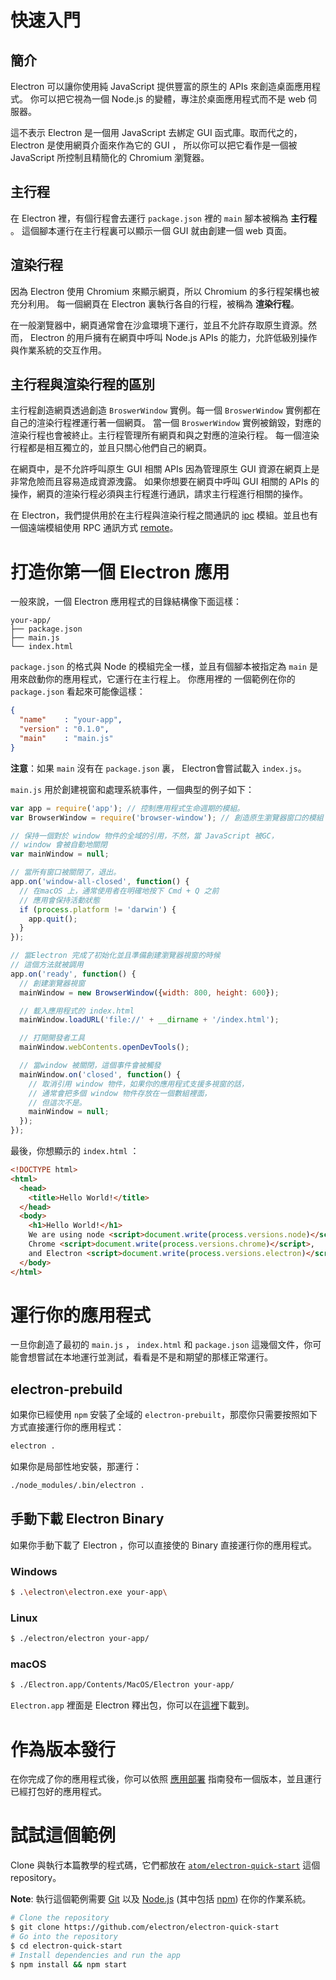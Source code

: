 # 快速入門

## 簡介

Electron 可以讓你使用純 JavaScript 提供豐富的原生的 APIs 來創造桌面應用程式。
你可以把它視為一個 Node.js 的變體，專注於桌面應用程式而不是 web 伺服器。

這不表示 Electron 是一個用 JavaScript 去綁定 GUI 函式庫。取而代之的，Electron 是使用網頁介面來作為它的 GUI ，
所以你可以把它看作是一個被 JavaScript 所控制且精簡化的 Chromium 瀏覽器。

## 主行程

在 Electron 裡，有個行程會去運行 `package.json` 裡的 `main` 腳本被稱為 __主行程__ 。
這個腳本運行在主行程裏可以顯示一個 GUI 就由創建一個 web 頁面。

## 渲染行程

因為 Electron 使用 Chromium 來顯示網頁，所以 Chromium 的多行程架構也被充分利用。
每一個網頁在 Electron 裏執行各自的行程，被稱為 __渲染行程__。

在一般瀏覽器中，網頁通常會在沙盒環境下運行，並且不允許存取原生資源。然而，
Electron 的用戶擁有在網頁中呼叫 Node.js APIs 的能力，允許低級別操作與作業系統的交互作用。

## 主行程與渲染行程的區別

主行程創造網頁透過創造 `BroswerWindow` 實例。每一個 `BroswerWindow` 實例都在自己的渲染行程裡運行著一個網頁。
當一個 `BroswerWindow` 實例被銷毀，對應的渲染行程也會被終止。主行程管理所有網頁和與之對應的渲染行程。
每一個渲染行程都是相互獨立的，並且只關心他們自己的網頁。

在網頁中，是不允許呼叫原生 GUI 相關 APIs 因為管理原生 GUI 資源在網頁上是非常危險而且容易造成資源洩露。
如果你想要在網頁中呼叫 GUI 相關的 APIs 的操作，網頁的渲染行程必須與主行程進行通訊，請求主行程進行相關的操作。

在 Electron，我們提供用於在主行程與渲染行程之間通訊的 [ipc](../api/ipc-renderer.md) 模組。並且也有一個遠端模組使用 RPC 通訊方式 [remote](../api/remote.md)。

# 打造你第一個 Electron 應用

一般來說，一個 Electron 應用程式的目錄結構像下面這樣：

```text
your-app/
├── package.json
├── main.js
└── index.html
```

`package.json` 的格式與 Node 的模組完全一樣，並且有個腳本被指定為 `main` 是用來啟動你的應用程式，它運行在主行程上。
你應用裡的 一個範例在你的 `package.json` 看起來可能像這樣：

```json
{
  "name"    : "your-app",
  "version" : "0.1.0",
  "main"    : "main.js"
}
```

__注意__：如果 `main` 沒有在 `package.json` 裏， Electron會嘗試載入 `index.js`。

`main.js` 用於創建視窗和處理系統事件，一個典型的例子如下：

``` javascript
var app = require('app'); // 控制應用程式生命週期的模組。
var BrowserWindow = require('browser-window'); // 創造原生瀏覽器窗口的模組

// 保持一個對於 window 物件的全域的引用，不然，當 JavaScript 被GC，
// window 會被自動地關閉
var mainWindow = null;

// 當所有窗口被關閉了，退出。
app.on('window-all-closed', function() {
  // 在macOS 上，通常使用者在明確地按下 Cmd + Q 之前
  // 應用會保持活動狀態
  if (process.platform != 'darwin') {
    app.quit();
  }
});

// 當Electron 完成了初始化並且準備創建瀏覽器視窗的時候
// 這個方法就被調用
app.on('ready', function() {
  // 創建瀏覽器視窗
  mainWindow = new BrowserWindow({width: 800, height: 600});

  // 載入應用程式的 index.html
  mainWindow.loadURL('file://' + __dirname + '/index.html');

  // 打開開發者工具
  mainWindow.webContents.openDevTools();

  // 當window 被關閉，這個事件會被觸發
  mainWindow.on('closed', function() {
    // 取消引用 window 物件，如果你的應用程式支援多視窗的話，
    // 通常會把多個 window 物件存放在一個數組裡面，
    // 但這次不是。
    mainWindow = null;
  });
});
```

最後，你想顯示的 `index.html` ：

```html
<!DOCTYPE html>
<html>
  <head>
    <title>Hello World!</title>
  </head>
  <body>
    <h1>Hello World!</h1>
    We are using node <script>document.write(process.versions.node)</script>,
    Chrome <script>document.write(process.versions.chrome)</script>,
    and Electron <script>document.write(process.versions.electron)</script>.
  </body>
</html>
```

# 運行你的應用程式

一旦你創造了最初的 `main.js` ， `index.html` 和 `package.json` 這幾個文件，你可能會想嘗試在本地運行並測試，看看是不是和期望的那樣正常運行。

## electron-prebuild
如果你已經使用 `npm` 安裝了全域的 `electron-prebuilt`，那麼你只需要按照如下方式直接運行你的應用程式：

```bash
electron .
```

如果你是局部性地安裝，那運行：

```bash
./node_modules/.bin/electron .
```

## 手動下載 Electron Binary

如果你手動下載了 Electron ，你可以直接使的 Binary 直接運行你的應用程式。

### Windows

``` bash
$ .\electron\electron.exe your-app\
```

### Linux

``` bash
$ ./electron/electron your-app/
```

### macOS

``` bash
$ ./Electron.app/Contents/MacOS/Electron your-app/
```

`Electron.app` 裡面是 Electron 釋出包，你可以在[這裡](https://github.com/electron/electron/releases)下載到。

# 作為版本發行
在你完成了你的應用程式後，你可以依照 [應用部署](https://github.com/electron/electron/blob/master/docs/tutorial/application-distribution.md) 指南發布一個版本，並且運行已經打包好的應用程式。

# 試試這個範例

Clone 與執行本篇教學的程式碼，它們都放在 [`atom/electron-quick-start`](https://github.com/electron/electron-quick-start) 這個 repository。

**Note**: 執行這個範例需要 [Git](https://git-scm.com) 以及 [Node.js](https://nodejs.org/en/download/) (其中包括 [npm](https://npmjs.org)) 在你的作業系統。

```bash
# Clone the repository
$ git clone https://github.com/electron/electron-quick-start
# Go into the repository
$ cd electron-quick-start
# Install dependencies and run the app
$ npm install && npm start
```
